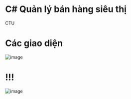 # C# Quản lý bán hàng siêu thị
CTU

# Các giao diện
![image](https://github.com/vtmint/C-/assets/109369743/fa1cd4bd-0cfb-41d8-a480-dc91374205c5)

# !!!
![image](https://github.com/vtmint/C-/assets/109369743/01d83d89-43ac-47b3-8442-5e8151567370)
